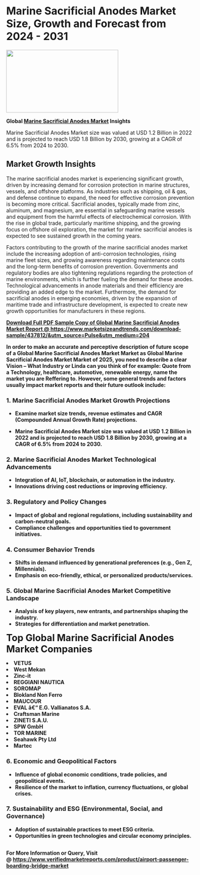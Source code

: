 <H1>Marine Sacrificial Anodes Market Size, Growth and Forecast from 2024 - 2031</H1><img class="aligncenter size-medium wp-image-584254" src="https://thirdeyenews.in/wp-content/uploads/2024/09/Global-Market-Research-300x168.jpeg" alt="" width="300" height="168" /><p><strong>Global&nbsp;<a href="https://www.marketsizeandtrends.com/download-sample/437812/&amp;utm_source=Pulse&amp;utm_medium=204">Marine Sacrificial Anodes Market</a> Insights</strong></p><p>Marine Sacrificial Anodes Market size was valued at USD 1.2 Billion in 2022 and is projected to reach USD 1.8 Billion by 2030, growing at a CAGR of 6.5% from 2024 to 2030.</p><p><h2>Market Growth Insights</h2> <p>The marine sacrificial anodes market is experiencing significant growth, driven by increasing demand for corrosion protection in marine structures, vessels, and offshore platforms. As industries such as shipping, oil & gas, and defense continue to expand, the need for effective corrosion prevention is becoming more critical. Sacrificial anodes, typically made from zinc, aluminum, and magnesium, are essential in safeguarding marine vessels and equipment from the harmful effects of electrochemical corrosion. With the rise in global trade, particularly maritime shipping, and the growing focus on offshore oil exploration, the market for marine sacrificial anodes is expected to see sustained growth in the coming years.</p> <p><strong><a href="#"></a></strong></p> <p>Factors contributing to the growth of the marine sacrificial anodes market include the increasing adoption of anti-corrosion technologies, rising marine fleet sizes, and growing awareness regarding maintenance costs and the long-term benefits of corrosion prevention. Governments and regulatory bodies are also tightening regulations regarding the protection of marine environments, which is further fueling the demand for these anodes. Technological advancements in anode materials and their efficiency are providing an added edge to the market. Furthermore, the demand for sacrificial anodes in emerging economies, driven by the expansion of maritime trade and infrastructure development, is expected to create new growth opportunities for manufacturers in these regions.</p> <p><strong><a href="#"></p><p><span class=""><strong>Download Full PDF Sample Copy of Global Marine Sacrificial Anodes Market Report</strong> @ <a href="https://www.marketsizeandtrends.com/download-sample/437812/&amp;utm_source=Pulse&amp;utm_medium=204" target="_blank">https://www.marketsizeandtrends.com/download-sample/437812/&amp;utm_source=Pulse&amp;utm_medium=204</a></span></p><p>In order to make an accurate and perceptive description of future scope of a Global&nbsp;Marine Sacrificial Anodes Market Market as Global&nbsp;Marine Sacrificial Anodes Market Market of 2025, you need to describe a clear Vision &ndash; What Industry or Linda can you think of for example: Quote from a Technology, healthcare, automotive, renewable energy, name the market you are Reffering to. However, some general trends and factors usually impact market reports and their future outlook include:</p><h3>1.&nbsp;<strong>Marine Sacrificial Anodes Market Growth Projections</strong></h3><ul><li>Examine market size trends, revenue estimates and CAGR (Compounded Annual Growth Rate) projections.</li><li><p>Marine Sacrificial Anodes Market size was valued at USD 1.2 Billion in 2022 and is projected to reach USD 1.8 Billion by 2030, growing at a CAGR of 6.5% from 2024 to 2030.</p></li></ul><h3>2.&nbsp;<strong>Marine Sacrificial Anodes Market Technological Advancements</strong></h3><ul><li>Integration of AI, IoT, blockchain, or automation in the industry.</li><li>Innovations driving cost reductions or improving efficiency.</li></ul><h3>3.&nbsp;<strong>Regulatory and Policy Changes</strong></h3><ul><li>Impact of global and regional regulations, including sustainability and carbon-neutral goals.</li><li>Compliance challenges and opportunities tied to government initiatives.</li></ul><h3>4.&nbsp;<strong>Consumer Behavior Trends</strong></h3><ul><li>Shifts in demand influenced by generational preferences (e.g., Gen Z, Millennials).</li><li>Emphasis on eco-friendly, ethical, or personalized products/services.</li></ul><h3>5.&nbsp;<strong>Global Marine Sacrificial Anodes Market Competitive Landscape</strong></h3><ul><li>Analysis of key players, new entrants, and partnerships shaping the industry.</li><li>Strategies for differentiation and market penetration.</li></ul><p data-pm-slice="1 1 []"><span style="color: inherit; font-family: inherit; font-size: 25px;">Top Global Marine Sacrificial Anodes Market Companies</span></p><div class="" data-test-id=""><p><li>VETUS</li><li> West Mekan</li><li> Zinc-it</li><li> REGGIANI NAUTICA</li><li> SOROMAP</li><li> Blokland Non Ferro</li><li> MAUCOUR</li><li> EVAL â€“ E.G. Vallianatos S.A.</li><li> Craftsman Marine</li><li> ZINETI S.A.U.</li><li> SPW GmbH</li><li> TOR MARINE</li><li> Seahawk Pty Ltd</li><li> Martec</li></p></div><h3>6.&nbsp;<strong>Economic and Geopolitical Factors</strong></h3><ul><li>Influence of global economic conditions, trade policies, and geopolitical events.</li><li>Resilience of the market to inflation, currency fluctuations, or global crises.</li></ul><h3>7.&nbsp;<strong>Sustainability and ESG (Environmental, Social, and Governance)</strong></h3><ul><li>Adoption of sustainable practices to meet ESG criteria.</li><li>Opportunities in green technologies and circular economy principles.</li></ul><h2><strong style="font-size: 14px;">For More Information or Query, Visit @&nbsp;</strong><a style="background-color: #ffffff; font-size: 14px;" href="https://www.marketsizeandtrends.com/report/marine-sacrificial-anodes-market/" target="_blank">https://www.verifiedmarketreports.com/product/airport-passenger-boarding-bridge-market</a></h2>

